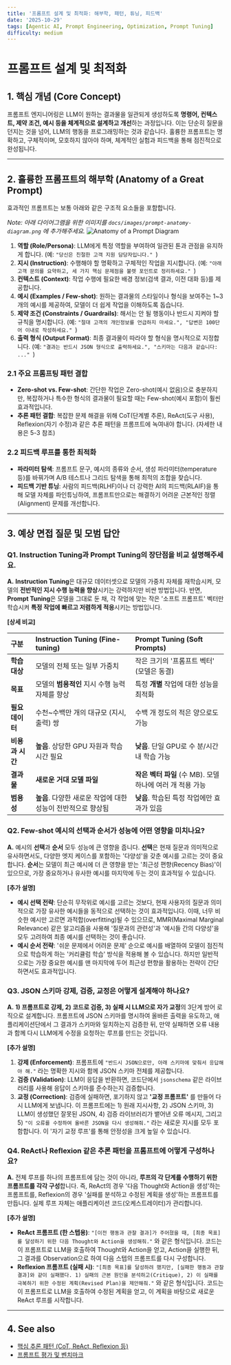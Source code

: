 ```yaml
---
title: '프롬프트 설계 및 최적화: 해부학, 패턴, 튜닝, 피드백'
date: '2025-10-29'
tags: [Agentic AI, Prompt Engineering, Optimization, Prompt Tuning]
difficulty: medium
---
```


# 프롬프트 설계 및 최적화

## 1. 핵심 개념 (Core Concept)

프롬프트 엔지니어링은 LLM이 원하는 결과물을 일관되게 생성하도록 **명령어, 컨텍스트, 제약 조건, 예시 등을 체계적으로 설계하고 개선**하는 과정입니다. 이는 단순히 질문을 던지는 것을 넘어, LLM의 행동을 프로그래밍하는 것과 같습니다. 훌륭한 프롬프트는 명확하고, 구체적이며, 모호하지 않아야 하며, 체계적인 실험과 피드백을 통해 점진적으로 완성됩니다.

______________________________________________________________________

## 2. 훌륭한 프롬프트의 해부학 (Anatomy of a Great Prompt)

효과적인 프롬프트는 보통 아래와 같은 구조적 요소들을 포함합니다.

*Note: 아래 다이어그램을 위한 이미지를 `docs/images/prompt-anatomy-diagram.png` 에 추가해주세요.*
![Anatomy of a Prompt Diagram](../../images/prompt-anatomy-diagram.png)

1. **역할 (Role/Persona)**: LLM에게 특정 역할을 부여하여 일관된 톤과 관점을 유지하게 합니다. (예: `"당신은 친절한 고객 지원 담당자입니다." `)
1. **지시 (Instruction)**: 수행해야 할 명확하고 구체적인 작업을 지시합니다. (예: `"아래 고객 문의를 요약하고, 세 가지 핵심 문제점을 불렛 포인트로 정리하세요." `)
1. **컨텍스트 (Context)**: 작업 수행에 필요한 배경 정보(검색 결과, 이전 대화 등)를 제공합니다.
1. **예시 (Examples / Few-shot)**: 원하는 결과물의 스타일이나 형식을 보여주는 1~3개의 예시를 제공하여, 모델이 더 쉽게 작업을 이해하도록 돕습니다.
1. **제약 조건 (Constraints / Guardrails)**: 해서는 안 될 행동이나 반드시 지켜야 할 규칙을 명시합니다. (예: `"절대 고객의 개인정보를 언급하지 마세요.", "답변은 100단어 이내로 작성하세요." `)
1. **출력 형식 (Output Format)**: 최종 결과물이 따라야 할 형식을 명시적으로 지정합니다. (예: `"결과는 반드시 JSON 형식으로 출력하세요.", "스키마는 다음과 같습니다: ..." `)

### 2.1 주요 프롬프팅 패턴 결합

- **Zero-shot vs. Few-shot**: 간단한 작업은 Zero-shot(예시 없음)으로 충분하지만, 복잡하거나 특수한 형식의 결과물이 필요할 때는 Few-shot(예시 포함)이 훨씬 효과적입니다.
- **추론 패턴 결합**: 복잡한 문제 해결을 위해 CoT(단계별 추론), ReAct(도구 사용), Reflexion(자기 수정)과 같은 추론 패턴을 프롬프트에 녹여내야 합니다. (자세한 내용은 5-3 참조)

### 2.2 피드백 루프를 통한 최적화

- **파라미터 탐색**: 프롬프트 문구, 예시의 종류와 순서, 생성 파라미터(temperature 등)를 바꿔가며 A/B 테스트나 그리드 탐색을 통해 최적의 조합을 찾습니다.
- **피드백 기반 튜닝**: 사람의 피드백(RLHF)이나 더 강력한 AI의 피드백(RLAIF)을 통해 모델 자체를 파인튜닝하여, 프롬프트만으로는 해결하기 어려운 근본적인 정렬(Alignment) 문제를 개선합니다.

______________________________________________________________________

## 3. 예상 면접 질문 및 모범 답안

### Q1. Instruction Tuning과 Prompt Tuning의 장단점을 비교 설명해주세요.

**A.** **Instruction Tuning**은 대규모 데이터셋으로 모델의 가중치 자체를 재학습시켜, 모델의 **전반적인 지시 수행 능력을 향상**시키는 강력하지만 비싼 방법입니다. 반면, **Prompt Tuning**은 모델을 그대로 둔 채, 각 작업에 맞는 작은 '소프트 프롬프트' 벡터만 학습시켜 **특정 작업에 빠르고 저렴하게 적응**시키는 방법입니다.

**\[상세 비교\]**

| 구분            | Instruction Tuning (Fine-tuning)                             | Prompt Tuning (Soft Prompts)                              |
| :-------------- | :----------------------------------------------------------- | :-------------------------------------------------------- |
| **학습 대상**   | 모델의 전체 또는 일부 가중치                                 | 작은 크기의 '프롬프트 벡터' (모델은 동결)                 |
| **목표**        | 모델의 **범용적인** 지시 수행 능력 자체를 향상               | 특정 **개별** 작업에 대한 성능을 최적화                   |
| **필요 데이터** | 수천~수백만 개의 대규모 (지시, 출력) 쌍                      | 수백 개 정도의 적은 양으로도 가능                         |
| **비용과 시간** | **높음**. 상당한 GPU 자원과 학습 시간 필요                   | **낮음**. 단일 GPU로 수 분/시간 내 학습 가능              |
| **결과물**      | **새로운 거대 모델 파일**                                    | **작은 벡터 파일** (수 MB). 모델 하나에 여러 개 적용 가능 |
| **범용성**      | **높음**. 다양한 새로운 작업에 대한 성능이 전반적으로 향상됨 | **낮음**. 학습된 특정 작업에만 효과가 있음                |

### Q2. Few-shot 예시의 선택과 순서가 성능에 어떤 영향을 미치나요?

**A.** 예시의 **선택**과 **순서** 모두 성능에 큰 영향을 줍니다. **선택**은 현재 질문과 의미적으로 유사하면서도, 다양한 엣지 케이스를 포함하는 '다양성'을 갖춘 예시를 고르는 것이 중요합니다. **순서**는 모델이 최근 예시에 더 큰 영향을 받는 '최근성 편향(Recency Bias)'이 있으므로, 가장 중요하거나 유사한 예시를 마지막에 두는 것이 효과적일 수 있습니다.

**\[추가 설명\]**

- **예시 선택 전략**: 단순히 무작위로 예시를 고르는 것보다, 현재 사용자의 질문과 의미적으로 가장 유사한 예시들을 동적으로 선택하는 것이 효과적입니다. 이때, 너무 비슷한 예시만 고르면 과적합(overfitting)될 수 있으므로, MMR(Maximal Marginal Relevance) 같은 알고리즘을 사용해 '질문과의 관련성'과 '예시들 간의 다양성'을 모두 고려하여 최종 예시를 선택하는 것이 좋습니다.
- **예시 순서 전략**: '쉬운 문제에서 어려운 문제' 순으로 예시를 배열하여 모델이 점진적으로 학습하게 하는 '커리큘럼 학습' 방식을 적용해 볼 수 있습니다. 하지만 일반적으로는 가장 중요한 예시를 맨 마지막에 두어 최근성 편향을 활용하는 전략이 간단하면서도 효과적입니다.

### Q3. JSON 스키마 강제, 검증, 교정은 어떻게 설계해야 하나요?

**A.** **1) 프롬프트로 강제, 2) 코드로 검증, 3) 실패 시 LLM으로 자가 교정**의 3단계 방어 로직으로 설계합니다. 프롬프트에 JSON 스키마를 명시하여 올바른 출력을 유도하고, 애플리케이션단에서 그 결과가 스키마와 일치하는지 검증한 뒤, 만약 실패하면 오류 내용과 함께 다시 LLM에게 수정을 요청하는 루프를 만드는 것입니다.

**\[추가 설명\]**

1. **강제 (Enforcement)**: 프롬프트에 `"반드시 JSON으로만, 아래 스키마에 맞춰서 응답해야 해."` 라는 명확한 지시와 함께 JSON 스키마 전체를 제공합니다.
1. **검증 (Validation)**: LLM이 응답을 반환하면, 코드단에서 `jsonschema` 같은 라이브러리를 사용해 응답이 스키마를 준수하는지 검증합니다.
1. **교정 (Correction)**: 검증에 실패하면, 포기하지 않고 **'교정 프롬프트'** 를 만들어 다시 LLM에게 보냅니다. 이 프롬프트에는 1) 원래 지시사항, 2) JSON 스키마, 3) LLM이 생성했던 잘못된 JSON, 4) 검증 라이브러리가 뱉어낸 오류 메시지, 그리고 5) `"이 오류를 수정하여 올바른 JSON을 다시 생성해줘."` 라는 새로운 지시를 모두 포함합니다. 이 '자기 교정 루프'를 통해 안정성을 크게 높일 수 있습니다.

### Q4. ReAct나 Reflexion 같은 추론 패턴을 프롬프트에 어떻게 구성하나요?

**A.** 전체 루프를 하나의 프롬프트에 담는 것이 아니라, **루프의 각 단계를 수행하기 위한 프롬프트를 각각 구성**합니다. 즉, ReAct의 경우 '다음 Thought와 Action을 생성'하는 프롬프트를, Reflexion의 경우 '실패를 분석하고 수정된 계획을 생성'하는 프롬프트를 만듭니다. 실제 루프 자체는 애플리케이션 코드(오케스트레이터)가 관리합니다.

**\[추가 설명\]**

- **ReAct 프롬프트 (한 스텝용)**: `"[이전 행동과 관찰 결과]가 주어졌을 때, [최종 목표]를 달성하기 위한 다음 Thought와 Action을 생성해줘."` 와 같은 형식입니다. 코드는 이 프롬프트로 LLM을 호출하여 Thought와 Action을 얻고, Action을 실행한 뒤, 그 결과를 Observation으로 하여 다음 스텝의 프롬프트를 다시 구성합니다.
- **Reflexion 프롬프트 (실패 시)**: `"[최종 목표]를 달성하려 했지만, [실패한 행동과 관찰 결과]와 같이 실패했다. 1) 실패의 근본 원인을 분석하고(Critique), 2) 이 실패를 극복하기 위한 수정된 계획(Revised Plan)을 제안해줘."` 와 같은 형식입니다. 코드는 이 프롬프트로 LLM을 호출하여 수정된 계획을 얻고, 이 계획을 바탕으로 새로운 ReAct 루프를 시작합니다.

______________________________________________________________________

## 4. See also

- [핵심 추론 패턴 (CoT, ReAct, Reflexion 등)](../5-3-%ED%95%B5%EC%8B%AC-%EC%B6%94%EB%A1%A0-%ED%8C%A8%ED%84%B4/index.md)
- [프롬프트 평가 및 벤치마크](./prompt-evaluation-and-benchmarks.md)
